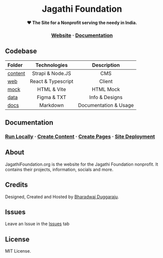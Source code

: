 <h1 align="center" size="20">Jagathi Foundation</h1>

<p align="center">
  <strong>❤️ The Site for a Nonprofit serving the needy in India.</strong>
</p>


<h3 align="center">
  <a href="https://techtoday.azurewebsites.net" target="blank" rel="noreferer">Website</a>
  <span> · </span>
  <a href="https://expo.io/@bharadwajd/projects/TechToday">Documentation</a>
</h3>

## Codebase

| Folder               |      Technologies    | Description    |
| :------------------- | :-------------------: |  :-------------------:   |
| [content](content)           |      Strapi & Node.JS    | CMS   |
| [web](web)     |     React & Typescript      |   Client
| [mock](mock)     | HTML & Vite | HTML Mock  |
| [data](data)   |  Figma & TXT    | Info & Designs    |
| [docs](docs)     |   Markdown    | Documentation & Usage    |


## Documentation

<h3>
  <a href="https://techtoday.azurewebsites.net" target="blank" rel="noreferer">Run Locally</a>
  <span> · </span>
  <a href="https://expo.io/@bharadwajd/projects/TechToday">Create Content</a>
    <span> · </span>
  <a href="https://expo.io/@bharadwajd/projects/TechToday">Create Pages</a>
    <span> · </span>
  <a href="https://expo.io/@bharadwajd/projects/TechToday">Site Deployment</a>
</h3>

## About

JagathiFoundation.org is the website for the Jagathi Foundation nonprofit. It contains their projects, information, socials and more.

## Credits

Designed, Created and Hosted by [Bharadwaj Duggaraju](https://bharadwaj.duggaraju.com).

## Issues

Leave an Issue in the [Issues](https://github.com/bharadwajduggaraju/Jagathi-Foundation/issues) tab

## License

MIT License.
